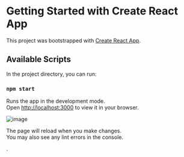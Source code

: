 # Getting Started with Create React App

This project was bootstrapped with [Create React App](https://github.com/facebook/create-react-app).

## Available Scripts

In the project directory, you can run:

### `npm start`

Runs the app in the development mode.\
Open [http://localhost:3000](http://localhost:3000) to view it in your browser.

![image](https://github.com/Riyaghalyan/advice_app/assets/63540418/3a58ca59-2450-4aab-a175-15fc7faf057c)


The page will reload when you make changes.\
You may also see any lint errors in the console.




.


